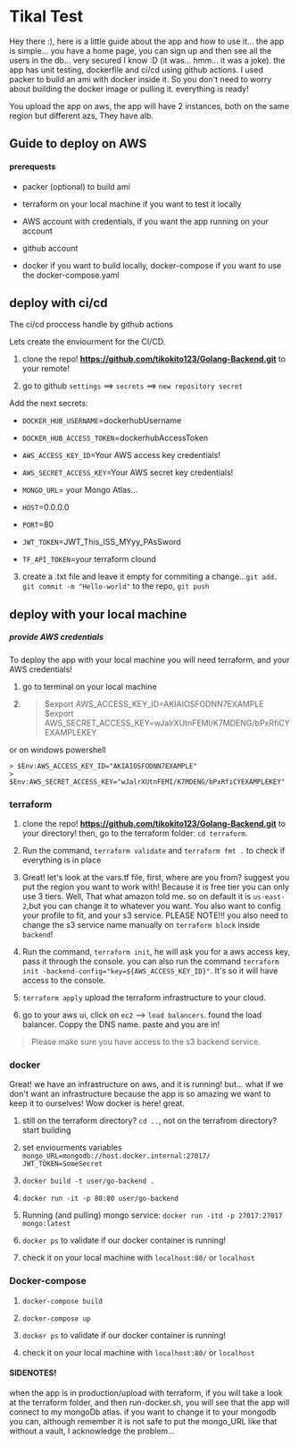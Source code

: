 # Tikal Test

Hey there :), here is a little guide about the app and how to use it...
the app is simple... you have a home page, you can sign up and then see all the users in the db...
very secured I know :D (it was... hmm... it was a joke). the app has unit testing, dockerfile and ci/cd using github actions.
I used packer to build an ami with docker inside it. So you don't need to worry about building the docker image or pulling it. everything is ready! 

You upload the app on aws, the app will have 2 instances, both on the same region but different azs,
They have alb.

## Guide to deploy on AWS

#### prerequests

- packer (optional) to build ami

- terraform on your local machine if you want to test it locally

- AWS account with credentials, if you want the app running on your account

- github account

- docker if you want to build locally, docker-compose if you want to use the docker-compose.yaml

## deploy with ci/cd

The ci/cd proccess handle by github actions

Lets create the enviourment for the CI/CD.

1. clone the repo! **https://github.com/tikokito123/Golang-Backend.git** to your remote!

2. go to github ```settings``` ==> ```secrets``` ==> ```new repository secret```

Add the next secrets:

- ```DOCKER_HUB_USERNAME```=dockerhubUsername
 
- ```DOCKER_HUB_ACCESS_TOKEN```=dockerhubAccessToken

- ```AWS_ACCESS_KEY_ID```=Your AWS access key credentials!

- ```AWS_SECRET_ACCESS_KEY```=Your AWS secret key credentials!

- ```MONGO_URL```= your Mongo Atlas...

- ```HOST```=0.0.0.0

- ```PORT```=80

- ```JWT_TOKEN```=JWT_This_ISS_MYyy_PAsSword

- ```TF_API_TOKEN```=your terraform clound


3. create a .txt file and leave it empty for commiting a change...```git add.``` ```git commit -m "Hello-world"``` to the repo, ```git push```




## deploy with your local machine


##### provide AWS credentials

To deploy the app with your local machine you will need terraform, and your AWS credentials!


1. go to terminal on your local machine

2.  > $export AWS_ACCESS_KEY_ID=AKIAIOSFODNN7EXAMPLE
    > $export AWS_SECRET_ACCESS_KEY=wJalrXUtnFEMI/K7MDENG/bPxRfiCYEXAMPLEKEY

or on windows powershell

    > $Env:AWS_ACCESS_KEY_ID="AKIAIOSFODNN7EXAMPLE"
    > $Env:AWS_SECRET_ACCESS_KEY="wJalrXUtnFEMI/K7MDENG/bPxRfiCYEXAMPLEKEY"

### terraform

1. clone the repo! **https://github.com/tikokito123/Golang-Backend.git** to your directory! then, go to the terraform folder: ```cd terraform```.

2. Run the command, ```terraform validate``` and ```terraform fmt .``` to check if everything is in place

3. Great! let's look at the vars.tf file,
first, where are you from? suggest you put the region you want to work with! Because it is free tier you can only use 3 tiers. Well, That what amazon told me. so on default it is 
```us-east-2```,but you can change it to whatever you want. You also want to config your profile to fit, and your s3 service. PLEASE NOTE!!! you also need to change the s3 service name manually on ```terraform block``` inside ```backend```! 

4. Run the command, ```terraform init```, he will ask you for a aws access key, pass it through the console. you can also run the command ```terraform init -backend-config="key=${AWS_ACCESS_KEY_ID}"```. It's so it will have access to the console.

5. ```terraform apply``` upload the terraform infrastructure to your cloud.

6. go to your aws ui, click on `ec2` --> `load balancers`. found the load balancer. Coppy the DNS name. paste and you are in!

> Please make sure you have access to the s3 backend service.


### docker

Great! we have an infrastructure on aws, and it is running! but... what if we don't want an infrastructure because the app is so amazing we want to keep it to ourselves! Wow docker is here! great.

1. still on the terraform directory? ```cd ..```, not on the terrafrom directory? start building

2. set enviourments variables 
    `mongo_URL=mongodb://host.docker.internal:27017/`
    `JWT_TOKEN=SomeSecret`

3. `docker build -t user/go-backend .`

4. `docker run -it -p 80:80 user/go-backend`

5. Running (and pulling) mongo service: `docker run -itd -p 27017:27017 mongo:latest`

6. `docker ps` to validate if our docker container is running!

7. check it on your local machine with `localhost:80/` or `localhost`


### Docker-compose 

1. `docker-compose build`

2. `docker-compose up`

3. `docker ps` to validate if our docker container is running!

4. check it on your local machine with `localhost:80/` or `localhost`






#### SIDENOTES!

when the app is in production/upload with terraform, if you will take a look at the terraform folder, and then run-docker.sh, you will see that the app will connect to my mongoDb atlas. if you want to change it to your mongodb you can, although remember it is not safe to put the mongo_URL like that without a vault, I acknowledge the problem...


